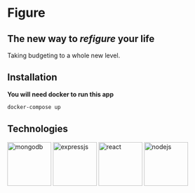 # Figure

## The new way to *refigure* your life

Taking budgeting to a whole new level.


## Installation

**You will need docker to run this app**

```zsh
docker-compose up
```

## Technologies

<p align="left">
  <img src="https://www.todobackend.com/images/logos/mongodb.png" alt="mongodb" width="100"/>
  <img src="https://uxwing.com/wp-content/themes/uxwing/download/10-brands-and-social-media/expressjs.png" alt="expressjs" width="100"/>
  <img src="https://www.flaticon.com/svg/static/icons/svg/919/919851.svg" alt="react" width="100"/>
  <img src="https://www.flaticon.com/svg/static/icons/svg/919/919825.svg" alt="nodejs" width="100"/
  <img src="https://www.flaticon.com/svg/static/icons/svg/919/919853.svg" alt="docker" width="100"/>
</p>
